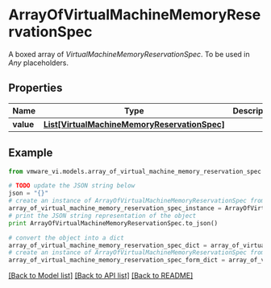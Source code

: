 # ArrayOfVirtualMachineMemoryReservationSpec

A boxed array of *VirtualMachineMemoryReservationSpec*. To be used in *Any* placeholders. 

## Properties
Name | Type | Description | Notes
------------ | ------------- | ------------- | -------------
**value** | [**List[VirtualMachineMemoryReservationSpec]**](VirtualMachineMemoryReservationSpec.md) |  | 

## Example

```python
from vmware_vi.models.array_of_virtual_machine_memory_reservation_spec import ArrayOfVirtualMachineMemoryReservationSpec

# TODO update the JSON string below
json = "{}"
# create an instance of ArrayOfVirtualMachineMemoryReservationSpec from a JSON string
array_of_virtual_machine_memory_reservation_spec_instance = ArrayOfVirtualMachineMemoryReservationSpec.from_json(json)
# print the JSON string representation of the object
print ArrayOfVirtualMachineMemoryReservationSpec.to_json()

# convert the object into a dict
array_of_virtual_machine_memory_reservation_spec_dict = array_of_virtual_machine_memory_reservation_spec_instance.to_dict()
# create an instance of ArrayOfVirtualMachineMemoryReservationSpec from a dict
array_of_virtual_machine_memory_reservation_spec_form_dict = array_of_virtual_machine_memory_reservation_spec.from_dict(array_of_virtual_machine_memory_reservation_spec_dict)
```
[[Back to Model list]](../README.md#documentation-for-models) [[Back to API list]](../README.md#documentation-for-api-endpoints) [[Back to README]](../README.md)


